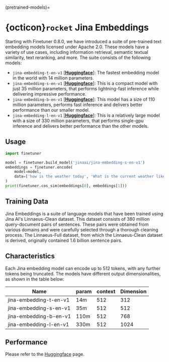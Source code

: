 (pretrained-models)=
# {octicon}`rocket` Jina Embeddings

Starting with Finetuner 0.8.0,
we have introduced a suite of pre-trained text embedding models licensed under Apache 2.0.
These models have a variety of use cases, including information retrieval, semantic textual similarity, text reranking, and more.
The suite consists of the following models:

- `jina-embedding-t-en-v1` [**[Huggingface](https://huggingface.co/jinaai/jina-embedding-t-en-v1)**]: The fastest embedding model in the world with 14 million parameters.
- `jina-embedding-s-en-v1` [**[Huggingface](https://huggingface.co/jinaai/jina-embedding-s-en-v1)**]: This is a compact model with just 35 million parameters, that performs lightning-fast inference while delivering impressive performance.
- `jina-embedding-b-en-v1` [**[Huggingface](https://huggingface.co/jinaai/jina-embedding-b-en-v1)**]: This model has a size of 110 million parameters, performs fast inference and delivers better performance than our smaller model.
- `jina-embedding-l-en-v1` [**[Huggingface](https://huggingface.co/jinaai/jina-embedding-l-en-v1)**]: This is a relatively large model with a size of 330 million parameters, that performs single-gpu inference and delivers better performance than the other models.

## Usage

```python
import finetuner

model = finetuner.build_model('jinaai/jina-embedding-s-en-v1')
embeddings = finetuner.encode(
    model=model,
    data=['how is the weather today', 'What is the current weather like today?']
)
print(finetuner.cos_sim(embeddings[0], embeddings[1]))
```

## Training Data

Jina Embeddings is a suite of language models that have been trained using Jina AI's Linnaeus-Clean dataset.
This dataset consists of 380 million query-document pairs of sentences.
These pairs were obtained from various domains and were carefully selected through a thorough cleaning process.
The Linnaeus-Full dataset, from which the Linnaeus-Clean dataset is derived, originally contained 1.6 billion sentence pairs.

## Characteristics

Each Jina embedding model can encode up to 512 tokens,
with any further tokens being truncated.
The models have different output dimensionalities, as shown in the table below:

| Name                   | param |context| Dimension |
|------------------------|-------|------|-----------|
| jina-embedding-t-en-v1 | 14m   |512| 312       |
| jina-embedding-s-en-v1 | 35m   |512| 512       |
| jina-embedding-b-en-v1 | 110m  |512| 768       |
| jina-embedding-l-en-v1 | 330m  |512| 1024      |

## Performance

Please refer to the [Huggingface](https://huggingface.co/jinaai/jina-embedding-s-en-v1) page.
